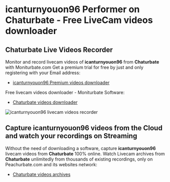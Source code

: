 # icanturnyouon96 Performer on Chaturbate - Free LiveCam videos downloader

## Chaturbate Live Videos Recorder

Monitor and record livecam videos of **icanturnyouon96** from **Chaturbate** with Moniturbate.com
Get a premium trial for free by just and only registering with your Email address:
* [icanturnyouon96 Premium videos downloader](https://moniturbate.com/request-demo-licence-key.html)

Free livecam videos downloader - Moniturbate Software:
* [Chaturbate videos downloader](https://moniturbate.com/moniturbate-download-software.html)

![icanturnyouon96 livecam videos recorder](https://peachurnet.com/templates/moniturbate-software.png)


## Capture icanturnyouon96 videos from the Cloud and watch your recordings on Streaming

Without the need of downloading a software, capture **icanturnyouon96** livecam videos from **Chaturbate** 100% online.
Watch Livecam archives from **Chaturbate** unlimitedly from thousands of existing recordings, only on Peachurbate.com and its websites network:
* [Chaturbate videos archives](https://peachurnet.com/)